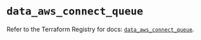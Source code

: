 # `data_aws_connect_queue`

Refer to the Terraform Registry for docs: [`data_aws_connect_queue`](https://registry.terraform.io/providers/hashicorp/aws/4.54.0/docs/data-sources/connect_queue).
